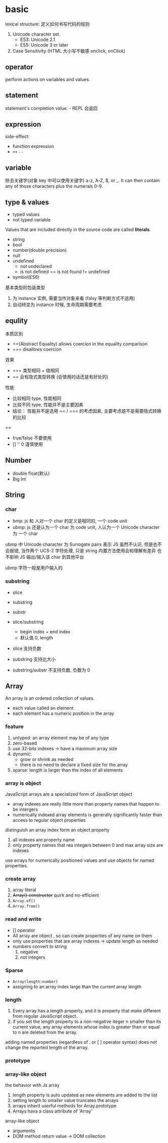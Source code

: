 # basic

lexical structure: 定义如何书写代码的规则

1. Unicode character set.
   - ES3: Unicode 2.1
   - ES5: Unicode 3 or later
2. Case Sensitivity (HTML 大小写不敏感 onclick, onClick)

## operator

perform actions on variables and values.

## statement

statement's completion value. - REPL 会返回

## expression

side-effect:

- function expression
- `++` `--`

## variable

除去关键字(对象 key 中可以使用关键字)
a-z, A-Z, $, or \_. It can then contain any of those characters plus the numerals 0-9.

## type & values

- typed values
- not typed variable

Values that are included directly in the source code are called **literals**.

- string
- bool
- number(double precision)
- null
- undefined
  - not undeclared
  - is not defined == is not found != undefined
- symbol(ES6)

基本类型的包装类型

1. 为 instance 实例, 需要当作对象来看 (falsy 等判断方式不适用)
2. 自动转变为 instance 时候, 生命周期需要考虑

## equlity

本质区别

- ==(Abstract Equality) allows coercion in the equality comparison
- === disallows coercion

效果

- === 类型相同 + 值相同
- == 会有隐式类型转换 (会使用的话还是有好处的)

性能

- 比较相同 type, 性能相同
- 比较不同 type, 性能并不是主要因素
- 结论： 性能并不是选用 == / === 的考虑因素, 主要考虑是不是需要隐式转换的比较

==

- true/false 不要使用
- [] '' 0 谨慎使用

## Number

- double float(默认)
- Big Int

## String

### char

- bmp: js 和 人对一个 char 的定义是相同的, 一个 code unit
- ubmp: js 还是认为一个 char 为 code unit, 人认为一个 Unicode character 为 一个 char

ubmp 中 Unicode character 为 Surrogate pairs 表示
JS 虽然不认识, 但是也不会报错, 当作两个 UCS-2 字符处理, 只是 string 内置方法使用会和理解有差异
也不影响 JS 输出/输入该 char 到其他平台

ubmp 字符一般是用户输入的

### substring

- slice
- substring
- substr

- slice/substring
  - begin index + end index
  - 默认值 0, length
- slice 支持负数
- substring 支持比大小

- substring/substr 不支持负数, 负数为 0

## Array

An array is an ordered collection of values.

- each value called an element
- each element has a numeric position in the array

### feature

1. untyped: an array element may be of any type
2. zero-based
3. use 32-bits indexes -> have a maximum array size
4. dynamic:
   - grow or shrink as needed
   - there is no need to declare a fixed size for the array
5. sparse: length is larger than the index of all elements

### array is object

JavaScript arrays are a specialized form of JavaScript object

- array indexes are really little more than property names that happen to be intergers
- numerically indexed array elements is generally significantly faster than access to regular object properties

distinguish an array index form an object property

1. all indexes are property name
2. only property names that rea integers between 0 and max array size are indexes

use arrays for numerically positioned values and use objects for named properties.

### create array

1. array literal
2. ~~Array() constructor~~ quirk and no-efficient
3. `Array.of()`
4. `Array.from()`

### read and write

- [] operator
- All array are object , so can create properties of any name on them
- only use properties that are array indexes -> update length as needed
- numbers convert to string
  1. negative
  2. not integers

### Sparse

- `Array(length:number)`
- assigning to an array index large than the current array length

### length

1. Every array has a length property, and it is property that make different from regular JavaScript object.
2. if you set the length property to a non-negative iteger n smaller than its current value, any array elements whose index is greater than or equal to n are deleted from the array.

adding named properties (regardless of . or [ ] operator syntax) does not change the reported length of the array.

### prototype

### array-like object

the behavior with Js array

1. length property is auto updated as new elements are added to the list
2. setting length to smaller value truncates the arrays
3. arrays inherit userful methods for Array.prototype
4. Arrays hava a class attribute of 'Array'

array-like object

- arguments
- DOM method return value -> DOM collection
